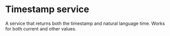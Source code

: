 # Timestamp service #

A service that returns both the timestamp and natural language time. Works for both current and other values.